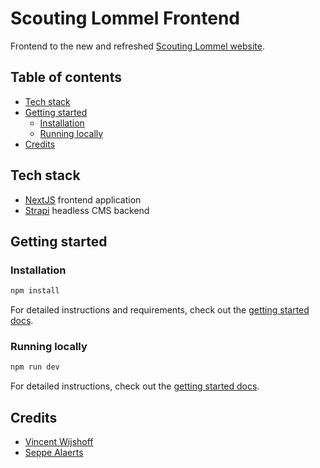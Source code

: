 # Scouting Lommel Frontend

Frontend to the new and refreshed [Scouting Lommel website](https://www.scoutinglommel.be).

## Table of contents

- [Tech stack](#tech-stack)
- [Getting started](#getting-started)
  - [Installation](#installation)
  - [Running locally](#running-locally)
- [Credits](#credits)

## Tech stack

- [NextJS](https://nextjs.org/) frontend application
- [Strapi](https://strapi.io/) headless CMS backend

## Getting started

### Installation

```bash
npm install
```

For detailed instructions and requirements, check out the [getting started docs](/documentation/getting-started.md).

### Running locally

```bash
npm run dev
```

For detailed instructions, check out the [getting started docs](/documentation/getting-started.md#running-locally).

## Credits

- [Vincent Wijshoff](https://github.com/VincentWijshoff)
- [Seppe Alaerts](https://github.com/seppealaerts)
